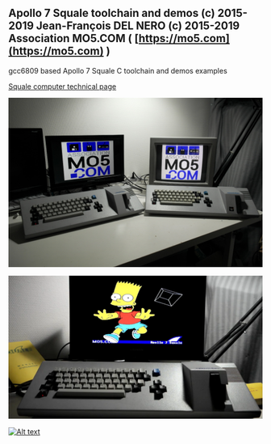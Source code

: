 Apollo 7 Squale toolchain and demos
(c) 2015-2019 Jean-François DEL NERO
(c) 2015-2019 Association MO5.COM ( [https://mo5.com](https://mo5.com) )
---

gcc6809 based Apollo 7 Squale C toolchain and demos examples

[Squale computer technical page](http://hxc2001.free.fr/Squale/index.html)

![Squale_mo5](https://raw.githubusercontent.com/jfdelnero/Apollo_7_Squale/master/doc/imgs/Squales_MO5.jpg)

![Squale_demo](https://raw.githubusercontent.com/jfdelnero/Apollo_7_Squale/master/doc/imgs/Squale_Demo.png)

[![Alt text](https://img.youtube.com/vi/cp6OLa2aaII/0.jpg)](https://www.youtube.com/watch?v=cp6OLa2aaII)

